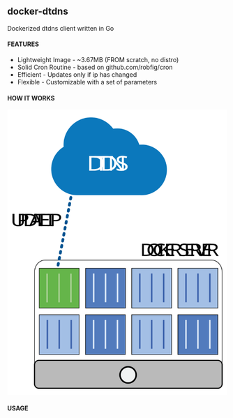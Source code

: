 ## docker-dtdns

Dockerized dtdns client written in Go

#### FEATURES
- Lightweight Image - ~3.67MB (FROM scratch, no distro)
- Solid Cron Routine - based on github.com/robfig/cron
- Efficient - Updates only if ip has changed
- Flexible - Customizable with a set of parameters

#### HOW IT WORKS

![Alt text](img/docker-dtdns.svg)

#### USAGE

